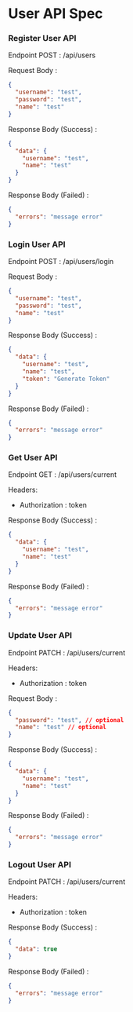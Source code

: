 # User API Spec

### Register User API

Endpoint POST : /api/users

Request Body :

```json
{
  "username": "test",
  "password": "test",
  "name": "test"
}
```

Response Body (Success) :

```json
{
  "data": {
    "username": "test",
    "name": "test"
  }
}
```

Response Body (Failed) :

```json
{
  "errors": "message error"
}
```

### Login User API

Endpoint POST : /api/users/login

Request Body :

```json
{
  "username": "test",
  "password": "test",
  "name": "test"
}
```

Response Body (Success) :

```json
{
  "data": {
    "username": "test",
    "name": "test",
    "token": "Generate Token"
  }
}
```

Response Body (Failed) :

```json
{
  "errors": "message error"
}
```

### Get User API

Endpoint GET : /api/users/current

Headers:

- Authorization : token

Response Body (Success) :

```json
{
  "data": {
    "username": "test",
    "name": "test"
  }
}
```

Response Body (Failed) :

```json
{
  "errors": "message error"
}
```

### Update User API

Endpoint PATCH : /api/users/current

Headers:

- Authorization : token

Request Body :

```json
{
  "password": "test", // optional
  "name": "test" // optional
}
```

Response Body (Success) :

```json
{
  "data": {
    "username": "test",
    "name": "test"
  }
}
```

Response Body (Failed) :

```json
{
  "errors": "message error"
}
```

### Logout User API

Endpoint PATCH : /api/users/current

Headers:

- Authorization : token

Response Body (Success) :

```json
{
  "data": true
}
```

Response Body (Failed) :

```json
{
  "errors": "message error"
}
```
